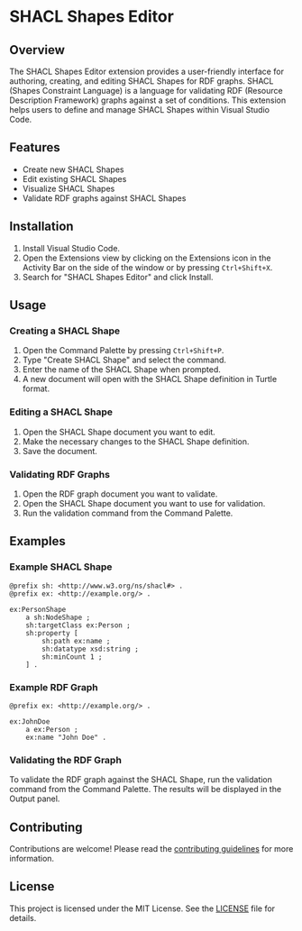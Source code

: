 # SHACL Shapes Editor

## Overview

The SHACL Shapes Editor extension provides a user-friendly interface for authoring, creating, and editing SHACL Shapes for RDF graphs. SHACL (Shapes Constraint Language) is a language for validating RDF (Resource Description Framework) graphs against a set of conditions. This extension helps users to define and manage SHACL Shapes within Visual Studio Code.

## Features

- Create new SHACL Shapes
- Edit existing SHACL Shapes
- Visualize SHACL Shapes
- Validate RDF graphs against SHACL Shapes

## Installation

1. Install Visual Studio Code.
2. Open the Extensions view by clicking on the Extensions icon in the Activity Bar on the side of the window or by pressing `Ctrl+Shift+X`.
3. Search for "SHACL Shapes Editor" and click Install.

## Usage

### Creating a SHACL Shape

1. Open the Command Palette by pressing `Ctrl+Shift+P`.
2. Type "Create SHACL Shape" and select the command.
3. Enter the name of the SHACL Shape when prompted.
4. A new document will open with the SHACL Shape definition in Turtle format.

### Editing a SHACL Shape

1. Open the SHACL Shape document you want to edit.
2. Make the necessary changes to the SHACL Shape definition.
3. Save the document.

### Validating RDF Graphs

1. Open the RDF graph document you want to validate.
2. Open the SHACL Shape document you want to use for validation.
3. Run the validation command from the Command Palette.

## Examples

### Example SHACL Shape

```turtle
@prefix sh: <http://www.w3.org/ns/shacl#> .
@prefix ex: <http://example.org/> .

ex:PersonShape
    a sh:NodeShape ;
    sh:targetClass ex:Person ;
    sh:property [
        sh:path ex:name ;
        sh:datatype xsd:string ;
        sh:minCount 1 ;
    ] .
```

### Example RDF Graph

```turtle
@prefix ex: <http://example.org/> .

ex:JohnDoe
    a ex:Person ;
    ex:name "John Doe" .
```

### Validating the RDF Graph

To validate the RDF graph against the SHACL Shape, run the validation command from the Command Palette. The results will be displayed in the Output panel.

## Contributing

Contributions are welcome! Please read the [contributing guidelines](CONTRIBUTING.md) for more information.

## License

This project is licensed under the MIT License. See the [LICENSE](LICENSE) file for details.
